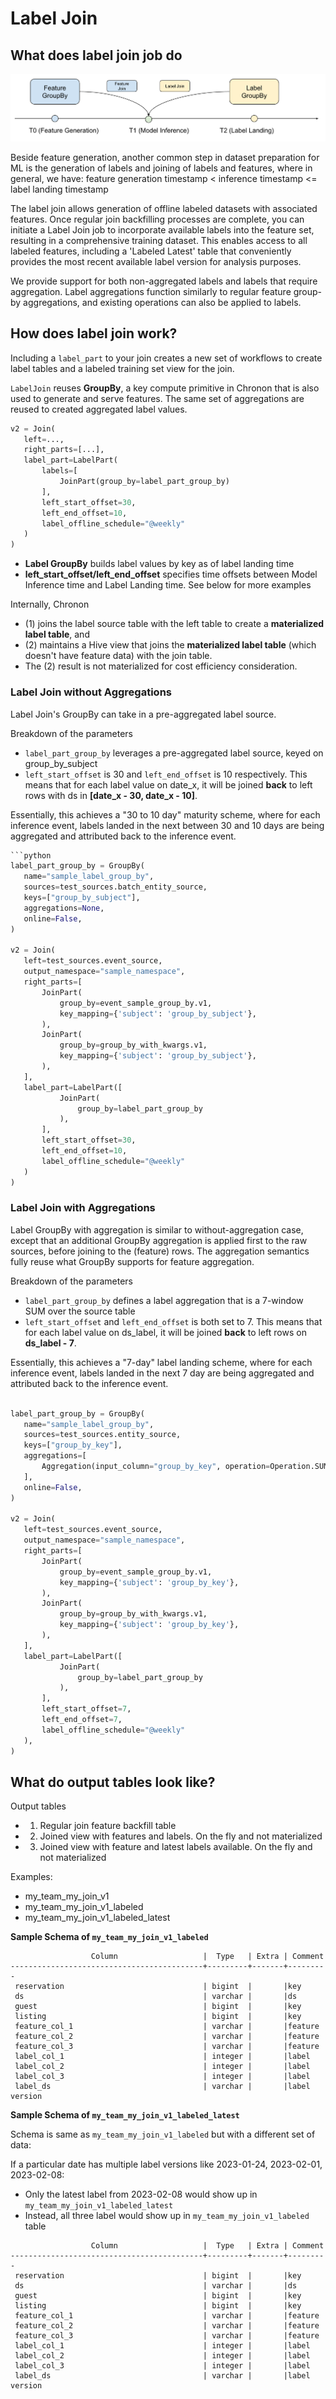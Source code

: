 # Label Join

## What does label join job do


![label](../../images/label.png)

Beside feature generation, another common step in dataset preparation for ML is the generation of labels and joining of labels and features, where in general, we have: feature generation timestamp < inference timestamp <= label landing timestamp 

The label join allows generation of offline labeled datasets with associated features. Once regular join backfilling processes are complete, you can initiate a Label Join job to incorporate available labels into the feature set, resulting in a comprehensive training dataset. This enables access to all labeled features, including a 'Labeled Latest' table that conveniently provides the most recent available label version for analysis purposes.

We provide support for both non-aggregated labels and labels that require aggregation. Label aggregations function similarly to regular feature group-by aggregations, and existing operations can also be applied to labels.

## How does label join work?

Including a `label_part` to your join creates a new set of workflows to create label tables and a labeled training set view for the join.

`LabelJoin` reuses **GroupBy**, a key compute primitive in Chronon that is also used to generate and serve features. The same set of aggregations are reused to created aggregated label values.

```python
v2 = Join(
   left=...,
   right_parts=[...],
   label_part=LabelPart(
       labels=[
           JoinPart(group_by=label_part_group_by)
       ],
       left_start_offset=30,
       left_end_offset=10,
       label_offline_schedule="@weekly"
   )
)
```

- **Label GroupBy** builds label values by key as of label landing time
- **left_start_offset/left_end_offset** specifies time offsets between Model Inference time and Label Landing time. See below for more examples


Internally, Chronon
- (1) joins the label source table with the left table to create a **materialized label table**, and
- (2) maintains a Hive view that joins the **materialized label table** (which doesn't have feature data) with the join table. 
- The (2) result is not materialized for cost efficiency consideration.


### Label Join without Aggregations

Label Join's GroupBy can take in a pre-aggregated label source.

Breakdown of the parameters
- `label_part_group_by` leverages a pre-aggregated label source, keyed on group_by_subject
- `left_start_offset` is 30 and `left_end_offset` is 10 respectively. This means that for each label value on date_x, it will be joined **back** to left rows with ds in **[date_x - 30, date_x - 10]**. 
       
Essentially, this achieves a "30 to 10 day" maturity scheme, where for each inference event, labels landed in the next between 30 and 10 days are being aggregated and attributed back to the inference event. 

```python
```python
label_part_group_by = GroupBy(
   name="sample_label_group_by",
   sources=test_sources.batch_entity_source,
   keys=["group_by_subject"],
   aggregations=None,
   online=False,
)

v2 = Join(
   left=test_sources.event_source,
   output_namespace="sample_namespace",
   right_parts=[
       JoinPart(
           group_by=event_sample_group_by.v1,
           key_mapping={'subject': 'group_by_subject'},
       ),
       JoinPart(
           group_by=group_by_with_kwargs.v1,
           key_mapping={'subject': 'group_by_subject'},
       ),
   ],
   label_part=LabelPart([
           JoinPart(
               group_by=label_part_group_by
           ),
       ],
       left_start_offset=30,
       left_end_offset=10,
       label_offline_schedule="@weekly"
   )
)
```

### Label Join with Aggregations

Label GroupBy with aggregation is similar to without-aggregation case, except that an additional GroupBy aggregation is applied first to the raw sources, before joining to the (feature) rows. The aggregation semantics fully reuse what GroupBy supports for feature aggregation.

Breakdown of the parameters
- `label_part_group_by` defines a label aggregation that is a 7-window SUM over the source table
- `left_start_offset` and `left_end_offset` is both set to 7. This means that for each label value on ds_label, it will be joined **back** to left rows on **ds_label - 7**.

Essentially, this achieves a "7-day" label landing scheme, where for each inference event, labels landed in the next 7 day are being aggregated and attributed back to the inference event.

```python

label_part_group_by = GroupBy(
   name="sample_label_group_by",
   sources=test_sources.entity_source,
   keys=["group_by_key"],
   aggregations=[
       Aggregation(input_column="group_by_key", operation=Operation.SUM, windows=[Window(7, TimeUnit.DAYS)]),
   ],
   online=False,
)

v2 = Join(
   left=test_sources.event_source,
   output_namespace="sample_namespace",
   right_parts=[
       JoinPart(
           group_by=event_sample_group_by.v1,
           key_mapping={'subject': 'group_by_key'},
       ),
       JoinPart(
           group_by=group_by_with_kwargs.v1,
           key_mapping={'subject': 'group_by_key'},
       ),
   ],
   label_part=LabelPart([
           JoinPart(
               group_by=label_part_group_by
           ),
       ],
       left_start_offset=7,
       left_end_offset=7,
       label_offline_schedule="@weekly"
   ),
)
```


## What do output tables look like?

Output tables
- 1. Regular join feature backfill table
- 2. Joined view with features and labels. On the fly and not materialized
- 3. Joined view with feature and latest labels available. On the fly and not materialized

Examples:
- my_team_my_join_v1
- my_team_my_join_v1_labeled
- my_team_my_join_v1_labeled_latest

**Sample Schema of `my_team_my_join_v1_labeled`**

```
                  Column                   |  Type   | Extra | Comment
-------------------------------------------+---------+-------+---------
 reservation                               | bigint  |       |key
 ds                                        | varchar |       |ds
 guest                                     | bigint  |       |key
 listing                                   | bigint  |       |key
 feature_col_1                             | varchar |       |feature
 feature_col_2                             | varchar |       |feature
 feature_col_3                             | varchar |       |feature
 label_col_1                               | integer |       |label
 label_col_2                               | integer |       |label
 label_col_3                               | integer |       |label
 label_ds                                  | varchar |       |label version
```

**Sample Schema of `my_team_my_join_v1_labeled_latest`**

Schema is same as `my_team_my_join_v1_labeled` but with a different set of data:

If a particular date has multiple label versions like 2023-01-24, 2023-02-01, 2023-02-08: 
- Only the latest label from 2023-02-08 would show up in `my_team_my_join_v1_labeled_latest`
- Instead, all three label would show up in `my_team_my_join_v1_labeled` table

``` 
                  Column                   |  Type   | Extra | Comment
-------------------------------------------+---------+-------+---------
 reservation                               | bigint  |       |key
 ds                                        | varchar |       |ds
 guest                                     | bigint  |       |key
 listing                                   | bigint  |       |key
 feature_col_1                             | varchar |       |feature
 feature_col_2                             | varchar |       |feature
 feature_col_3                             | varchar |       |feature
 label_col_1                               | integer |       |label
 label_col_2                               | integer |       |label
 label_col_3                               | integer |       |label
 label_ds                                  | varchar |       |label version
```
